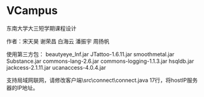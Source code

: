 # VCampus
东南大学大三短学期课程设计

作者：宋天昊 谢荣昌 白海云 潘振宇 周扬帆

使用第三方包：
beautyeye_lnf.jar 
JTattoo-1.6.11.jar 
smoothmetal.jar 
Substance.jar
commons-lang-2.6.jar
commons-logging-1.1.3.jar
hsqldb.jar
jackcess-2.1.11.jar
ucanaccess-4.0.4.jar


支持局域网联网，请修改客户端\src\connect\connect.java 17行，将hostIP服务器的IP地址。
